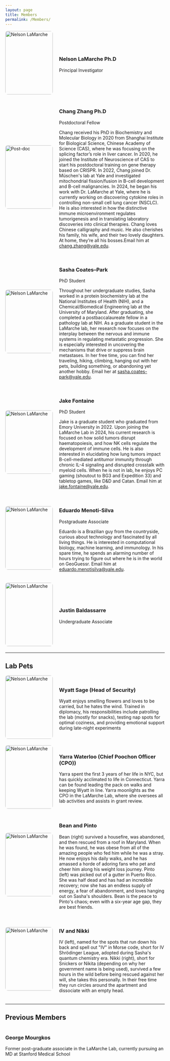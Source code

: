 ```yaml
---
layout: page
title: Members
permalink: /Members/
---
```


<div style="display: flex; align-items: center; gap: 20px; margin-bottom: 20px;">
  <img src="{{ site.baseurl }}/assets/Nelson.png" alt="Nelson LaMarche" style="width: 150px; height: 200px; object-fit: cover; border-radius: 8px;">
  <div>
    <h3>Nelson LaMarche Ph.D</h3>
    <p class="person-position">Principal Investigator</p>
    <p></p>
  </div>
</div>

<div style="display: flex; align-items: center; gap: 20px; margin-bottom: 20px;">
  <img src="{{ site.baseurl }}/assets/Chang.png" alt="Post-doc" style="width: 150px; height: 200px; object-fit: cover; border-radius: 8px;">
  <div>
    <h3>Chang Zhang Ph.D</h3>
    <p class="person-position">Postdoctoral Fellow</p>
    <p>Chang received his PhD in Biochemistry and Molecular Biology in 2020 from Shanghai Institute for Biological Science, Chinese Academy of Science (CAS), where he was focusing on the splicing factor’s role in liver cancer. In 2020, he joined the Institute of Neuroscience of CAS to start his postdoctoral training on gene therapy based on CRISPR. In 2022, Chang joined Dr. Müschen's lab at Yale and investigated mitochondrial fission/fusion in B-cell development and B-cell malignancies. In 2024, he began his work with Dr. LaMarche at Yale, where he is currently working on discovering cytokine roles in controlling non-small cell lung cancer (NSCLC). He is also interested in how the distinctive immune microenvironment regulates tumorigenesis and in translating laboratory discoveries into clinical therapies. Chang loves Chinese calligraphy and music. He also cherishes his family, his wife, and their two lovely daughters. At home, they’re all his bosses.Email him at <a href="mailto:chang.zhang@yale.edu">chang.zhang@yale.edu</a>.</p>
  </div>
</div>

<div style="display: flex; align-items: center; gap: 20px; margin-bottom: 20px;">
  <img src="{{ site.baseurl }}/assets/Sasha.png" alt="Nelson LaMarche" style="width: 150px; height: 200px; object-fit: cover; border-radius: 8px;">
  <div>
    <h3>Sasha Coates–Park</h3>
    <p class="person-position">PhD Student</p>
    <p>
      Throughout her undergraduate studies, Sasha worked in a protein biochemistry lab at the National Institutes of Health (NIH), and a Chemical/Biomedical Engineering lab at the University of Maryland. After graduating, she completed a postbaccalaureate fellow in a pathology lab at NIH. As a graduate student in the LaMarche lab, her research now focuses on the interplay between the nervous and immune systems in regulating metastatic progression. She is especially interested in uncovering the mechanisms that drive or suppress brain metastases. In her free time, you can find her traveling, hiking, climbing, hanging out with her pets, building something, or abandoning yet another hobby. Email her at <a href="mailto:sasha.coates-park@yale.edu">sasha.coates-park@yale.edu</a>.
    </p>
  </div>
</div>

<div style="display: flex; align-items: center; gap: 20px; margin-bottom: 20px;">
  <img src="{{ site.baseurl }}/assets/Jake.png" alt="Nelson LaMarche" style="width: 150px; height: 200px; object-fit: cover; border-radius: 8px;">
  <div>
    <h3>Jake Fontaine</h3>
    <p class="person-position">PhD Student</p>
    <p>Jake is a graduate student who graduated from Emory University in 2022. Upon joining the LaMarche Lab in 2024, his current research is focused on how solid tumors disrupt haematopoiesis, and how NK cells regulate the development of immune cells. He is also interested in elucidating how lung tumors impact B-cell-mediated antitumor immunity through chronic IL-4 signaling and disrupted crosstalk with myeloid cells. When he is not in lab, he enjoys PC gaming (shoutout to BG3 and Expedition 33) and tabletop games, like D&D and Catan. Email him at <a href="mailto:jake.fontaine@yale.edu">jake.fontaine@yale.edu</a>.
    </p>
  </div>
</div>

<div style="display: flex; align-items: center; gap: 20px; margin-bottom: 20px;">
  <img src="{{ site.baseurl }}/assets/Eduardo.jpg" alt="Nelson LaMarche" style="width: 150px; height: 200px; object-fit: cover; border-radius: 8px;">
  <div>
    <h3>Eduardo Menoti-Silva</h3>
    <p class="person-position">Postgraduate Associate</p>
    <p>Eduardo is a Brazilian guy from the countryside, curious about technology and fascinated by all living things. He is interested in computational biology, machine learning, and immunology. In his spare time, he spends an alarming number of hours trying to figure out where he is in the world on GeoGuessr. Email him at <a href="mailto:eduardo.menotisilva@yale.edu">eduardo.menotisilva@yale.edu</a>.</p>
  </div>
</div>

<div style="display: flex; align-items: center; gap: 20px; margin-bottom: 20px;">
  <img src="{{ site.baseurl }}/assets/Justin.png" alt="Nelson LaMarche" style="width: 150px; height: 200px; object-fit: cover; border-radius: 8px;">
  <div>
    <h3>Justin Baldassarre</h3>
    <p class="person-position">Undergraduate Associate</p>
    <p></p>
  </div>
</div>

---

## Lab Pets
<div style="display: flex; align-items: center; gap: 20px; margin-bottom: 20px;">
  <img src="{{ site.baseurl }}/assets/Wyatt.jpg" alt="Nelson LaMarche" style="width: 150px; height: 200px; object-fit: cover; border-radius: 8px;">
  <div>
    <h3>Wyatt Sage (Head of Security)</h3>
    <p>Wyatt enjoys smelling flowers and loves to be carried, but he hates the wind. Trained in diplomacy, his responsibilities include patrolling the lab (mostly for snacks), testing nap spots for optimal coziness, and providing emotional support during late-night experiments</p>
  </div>
</div>
<div style="display: flex; align-items: center; gap: 20px; margin-bottom: 20px;">
  <img src="{{ site.baseurl }}/assets/Yarra.jpg" alt="Nelson LaMarche" style="width: 150px; height: 200px; object-fit: cover; border-radius: 8px;">
  <div>
    <h3>Yarra Waterloo (Chief Poochon Officer (CPO))</h3>
    <p>Yarra spent the first 3 years of her life in NYC, but has quickly acclimated to life in Connecticut. Yarra can be found leading the pack on walks and keeping Wyatt in line. Yarra moonlights as the CPO in the LaMarche Lab, where she oversees all lab activities and assists in grant review.</p>
  </div>
</div>
<div style="display: flex; align-items: center; gap: 20px; margin-bottom: 20px;">
  <img src="{{ site.baseurl }}/assets/Bean_Pinto.png" alt="Nelson LaMarche" style="width: 150px; height: 200px; object-fit: cover; border-radius: 8px;">
  <div>
    <h3>Bean and Pinto</h3>
    <p>Bean (right) survived a housefire, was abandoned, and then rescued from a roof in Maryland. When he was found, he was obese from all of the amazing people who fed him while he was a stray. He now enjoys his daily walks, and he has amassed a horde of adoring fans who pet and cheer him along his weight loss journey. Pinto (left) was picked out of a gutter in Puerto Rico. She was half dead and has had an incredible recovery; now she has an endless supply of energy, a fear of abandonment, and loves hanging out on Sasha's shoulders. Bean is the peace to Pinto's chaos; even with a six-year age gap, they are best friends.</p>
  </div>
</div>
<div style="display: flex; align-items: center; gap: 20px; margin-bottom: 20px;">
  <img src="{{ site.baseurl }}/assets/IV_Nikki.png" alt="Nelson LaMarche" style="width: 150px; height: 200px; object-fit: cover; border-radius: 8px;">
  <div>
    <h3>IV and Nikki</h3>
    <p>IV (left), named for the spots that run down his back and spell out "IV" in Morse code, short for IV Shrödinger League, adopted during Sasha's quantum chemistry era. Nikki (right), short for Snickers or Nikita (depending on why her government name is being used), survived a few hours in the wild before being rescued against her will, she takes this personally. In their free time they run circles around the apartment and dissociate with an empty head.  </p>
  </div>
</div>


---

## Previous Members

<div style="display: flex; flex-wrap: wrap; gap: 30px;">

<!-- George Mourgkos -->
<div>
    <h3>George Mourgkos</h3>
    <p>Former post-graduate associate in the LaMarche Lab, currently pursuing an MD at Stanford Medical School</p>
  </div>
